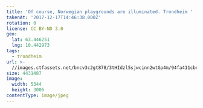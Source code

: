 ```yaml
---
title: 'Of course, Norwegian playgrounds are illuminated. Trondheim '
takenAt: '2017-12-17T14:46:38.000Z'
rotation: 0
license: CC BY-ND 3.0
geo:
  lat: 63.446251
  lng: 10.442973
tags:
  - trondheim
url: >-
  //images.ctfassets.net/bncv3c2gt878/3tHIdzl5sjwcinn2wtGp4m/94fa411cbe555918bb1ac5153bdf0d36/of-course-norwegian-playgrounds-are-illuminated-trondheim_39111639001_o
size: 4431487
image:
  width: 5344
  height: 3006
contentType: image/jpeg
---
```


